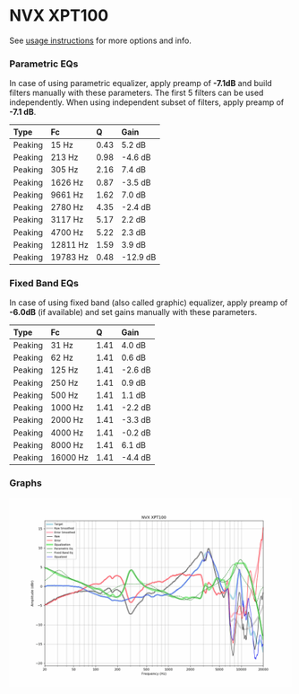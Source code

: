 # NVX XPT100
See [usage instructions](https://github.com/jaakkopasanen/AutoEq#usage) for more options and info.

### Parametric EQs
In case of using parametric equalizer, apply preamp of **-7.1dB** and build filters manually
with these parameters. The first 5 filters can be used independently.
When using independent subset of filters, apply preamp of **-7.1 dB**.

| Type    | Fc       |    Q | Gain     |
|:--------|:---------|:-----|:---------|
| Peaking | 15 Hz    | 0.43 | 5.2 dB   |
| Peaking | 213 Hz   | 0.98 | -4.6 dB  |
| Peaking | 305 Hz   | 2.16 | 7.4 dB   |
| Peaking | 1626 Hz  | 0.87 | -3.5 dB  |
| Peaking | 9661 Hz  | 1.62 | 7.0 dB   |
| Peaking | 2780 Hz  | 4.35 | -2.4 dB  |
| Peaking | 3117 Hz  | 5.17 | 2.2 dB   |
| Peaking | 4700 Hz  | 5.22 | 2.3 dB   |
| Peaking | 12811 Hz | 1.59 | 3.9 dB   |
| Peaking | 19783 Hz | 0.48 | -12.9 dB |

### Fixed Band EQs
In case of using fixed band (also called graphic) equalizer, apply preamp of **-6.0dB**
(if available) and set gains manually with these parameters.

| Type    | Fc       |    Q | Gain    |
|:--------|:---------|:-----|:--------|
| Peaking | 31 Hz    | 1.41 | 4.0 dB  |
| Peaking | 62 Hz    | 1.41 | 0.6 dB  |
| Peaking | 125 Hz   | 1.41 | -2.6 dB |
| Peaking | 250 Hz   | 1.41 | 0.9 dB  |
| Peaking | 500 Hz   | 1.41 | 1.1 dB  |
| Peaking | 1000 Hz  | 1.41 | -2.2 dB |
| Peaking | 2000 Hz  | 1.41 | -3.3 dB |
| Peaking | 4000 Hz  | 1.41 | -0.2 dB |
| Peaking | 8000 Hz  | 1.41 | 6.1 dB  |
| Peaking | 16000 Hz | 1.41 | -4.4 dB |

### Graphs
![](./NVX%20XPT100.png)